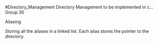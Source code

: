 #Directory_Management
Directory Management to be implemented in c... Group 30

Aliasing

Storing all the aliases in a linked list.
Each alias stores the pointer to the directory.
